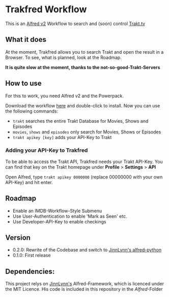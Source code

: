 # Trakfred Workflow
This is an [Alfred v2][] Workflow to search and (soon) control [Trakt.tv][]

## What it does
At the moment, Trakfred allows you to search Trakt and open the result in a Browser. To see, what is planned, look at the Roadmap.

__It is quite slow at the moment, thanks to the not-so-good-Trakt-Servers__

## How to use
For this to work, you need Alfred v2 and the Powerpack.

Download the workflow [here][] and double-click to install. Now you can use the following commands:

- `trakt` searches the entire Trakt Database for Movies, Shows and Episodes
- `movies`, `shows` and `episodes` only search for Movies, Shows or Episodes
- `trakt apikey [key]` adds your API-Key to Trakt

### Adding your API-Key to Trakfred
To be able to access the Trakt API, Trakfred needs your Trakt API-Key. You can find that key on the Trakt homepage under __Profile__ > __Settings__ > __API__ 

Open Alfred, type `trakt apikey 0000000` (replace 00000000 with your own API-Key)  and hit enter.

## Roadmap
* Enable an IMDB-Workflow-Style Submenu
* Use User-Authentication to enable 'Mark as Seen' etc.
* Use Developer-API-Key to enable checkings

## Version
* 0.2.0:    Rewrite of the Codebase and switch to [JinnLynn's alfred-python][JinnLynn]
* 0.1.0:    First release

## Dependencies:
This project relys on [JinnLynn's][JinnLynn] Alfred-Framework, which is licenced under the MIT Licence. His code is included in this repository in the _Alfred_-Folder

[JinnLynn]: https://github.com/JinnLynn/alfred-python
[Alfred v2]: http://www.alfredapp.com/
[Trakt.tv]: http://trakt.tv/
[here]: https://github.com/laerador/trakfred-workflow/raw/master/trakfred.alfredworkflow
